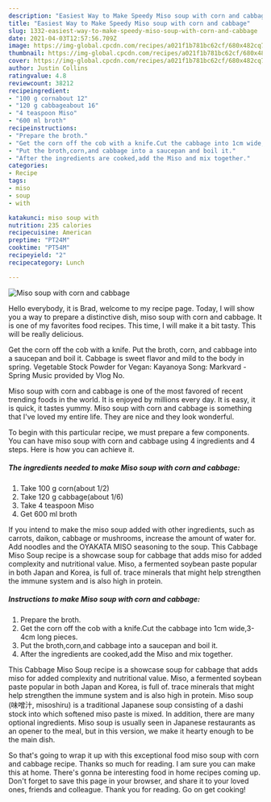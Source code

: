 ```yaml
---
description: "Easiest Way to Make Speedy Miso soup with corn and cabbage"
title: "Easiest Way to Make Speedy Miso soup with corn and cabbage"
slug: 1332-easiest-way-to-make-speedy-miso-soup-with-corn-and-cabbage
date: 2021-04-03T12:57:56.709Z
image: https://img-global.cpcdn.com/recipes/a021f1b781bc62cf/680x482cq70/miso-soup-with-corn-and-cabbage-recipe-main-photo.jpg
thumbnail: https://img-global.cpcdn.com/recipes/a021f1b781bc62cf/680x482cq70/miso-soup-with-corn-and-cabbage-recipe-main-photo.jpg
cover: https://img-global.cpcdn.com/recipes/a021f1b781bc62cf/680x482cq70/miso-soup-with-corn-and-cabbage-recipe-main-photo.jpg
author: Justin Collins
ratingvalue: 4.8
reviewcount: 38212
recipeingredient:
- "100 g cornabout 12"
- "120 g cabbageabout 16"
- "4 teaspoon Miso"
- "600 ml broth"
recipeinstructions:
- "Prepare the broth."
- "Get the corn off the cob with a knife.Cut the cabbage into 1cm wide,3-4cm long pieces."
- "Put the broth,corn,and cabbage into a saucepan and boil it."
- "After the ingredients are cooked,add the Miso and mix together."
categories:
- Recipe
tags:
- miso
- soup
- with

katakunci: miso soup with 
nutrition: 235 calories
recipecuisine: American
preptime: "PT24M"
cooktime: "PT54M"
recipeyield: "2"
recipecategory: Lunch

---
```



![Miso soup with corn and cabbage](https://img-global.cpcdn.com/recipes/a021f1b781bc62cf/680x482cq70/miso-soup-with-corn-and-cabbage-recipe-main-photo.jpg)

Hello everybody, it is Brad, welcome to my recipe page. Today, I will show you a way to prepare a distinctive dish, miso soup with corn and cabbage. It is one of my favorites food recipes. This time, I will make it a bit tasty. This will be really delicious.

Get the corn off the cob with a knife. Put the broth, corn, and cabbage into a saucepan and boil it. Cabbage is sweet flavor and mild to the body in spring. Vegetable Stock Powder for Vegan: Kayanoya Song: Markvard - Spring Music provided by Vlog No.

Miso soup with corn and cabbage is one of the most favored of recent trending foods in the world. It is enjoyed by millions every day. It is easy, it is quick, it tastes yummy. Miso soup with corn and cabbage is something that I've loved my entire life. They are nice and they look wonderful.


To begin with this particular recipe, we must prepare a few components. You can have miso soup with corn and cabbage using 4 ingredients and 4 steps. Here is how you can achieve it.

<!--inarticleads1-->

##### The ingredients needed to make Miso soup with corn and cabbage:

1. Take 100 g corn(about 1/2)
1. Take 120 g cabbage(about 1/6)
1. Take 4 teaspoon Miso
1. Get 600 ml broth


If you intend to make the miso soup added with other ingredients, such as carrots, daikon, cabbage or mushrooms, increase the amount of water for. Add noodles and the OYAKATA MISO seasoning to the soup. This Cabbage Miso Soup recipe is a showcase soup for cabbage that adds miso for added complexity and nutritional value. Miso, a fermented soybean paste popular in both Japan and Korea, is full of. trace minerals that might help strengthen the immune system and is also high in protein. 

<!--inarticleads2-->

##### Instructions to make Miso soup with corn and cabbage:

1. Prepare the broth.
1. Get the corn off the cob with a knife.Cut the cabbage into 1cm wide,3-4cm long pieces.
1. Put the broth,corn,and cabbage into a saucepan and boil it.
1. After the ingredients are cooked,add the Miso and mix together.


This Cabbage Miso Soup recipe is a showcase soup for cabbage that adds miso for added complexity and nutritional value. Miso, a fermented soybean paste popular in both Japan and Korea, is full of. trace minerals that might help strengthen the immune system and is also high in protein. Miso soup (味噌汁, misoshiru) is a traditional Japanese soup consisting of a dashi stock into which softened miso paste is mixed. In addition, there are many optional ingredients. Miso soup is usually seen in Japanese restaurants as an opener to the meal, but in this version, we make it hearty enough to be the main dish. 

So that's going to wrap it up with this exceptional food miso soup with corn and cabbage recipe. Thanks so much for reading. I am sure you can make this at home. There's gonna be interesting food in home recipes coming up. Don't forget to save this page in your browser, and share it to your loved ones, friends and colleague. Thank you for reading. Go on get cooking!
